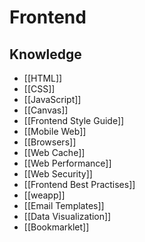 # Frontend


## Knowledge

- [[HTML]]
- [[CSS]]
- [[JavaScript]]
- [[Canvas]]
- [[Frontend Style Guide]]
- [[Mobile Web]]
- [[Browsers]]
- [[Web Cache]]
- [[Web Performance]]
- [[Web Security]]
- [[Frontend Best Practises]]
- [[weapp]]
- [[Email Templates]]
- [[Data Visualization]]
- [[Bookmarklet]]
